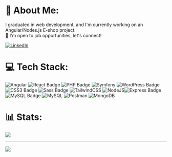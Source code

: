 # 💫 About Me:
I graduated in web development, and I'm currently working on an Angular/Nodes.js E-shop project.<br>👀 I'm open to job opportunities, let's connect!

[![LinkedIn](https://img.shields.io/badge/LinkedIn-%230077B5.svg?logo=linkedin&logoColor=white)](https://linkedin.com/in/anthonyladon)


# 💻 Tech Stack:
![Angular](https://img.shields.io/badge/angular-%23DD0031.svg?style=plastic&logo=angular&logoColor=white) ![React Badge](https://img.shields.io/badge/React-61DAFB?style=plastic&logo=react&logoColor=000&style=for-the-badge) 
![PHP Badge](https://img.shields.io/badge/PHP-777BB4?style=plastic&logo=php&logoColor=fff&style=for-the-badge) ![Symfony](https://img.shields.io/badge/symfony-%23000000.svg?style=plastic&logo=symfony&logoColor=white)
![WordPress Badge](https://img.shields.io/badge/WordPress-21759B?style=plastic&logo=wordpress&logoColor=fff&style=for-the-badge) ![CSS3 Badge](https://img.shields.io/badge/CSS3-1572B6?style=plastic&logo=css3&logoColor=fff&style=for-the-badge) 
![Sass Badge](https://img.shields.io/badge/Sass-C69?style=plastic&logo=sass&logoColor=fff&style=for-the-badge) ![TailwindCSS](https://img.shields.io/badge/tailwindcss-%2338B2AC.svg?style=plastic&logo=tailwind-css&logoColor=white)
![NodeJS](https://img.shields.io/badge/node.js-6DA55F?style=plastic&logo=node.js&logoColor=white)![Express Badge](https://img.shields.io/badge/Express-000?style=plastic&logo=express&logoColor=fff&style=for-the-badge) 
![MySQL Badge](https://img.shields.io/badge/MySQL-4479A1?style=plastic&logo=mysql&logoColor=fff&style=for-the-badge) ![MySQL](https://img.shields.io/badge/mysql-%2300000f.svg?style=plastic&logo=mysql&logoColor=white) 
![Postman](https://img.shields.io/badge/Postman-FF6C37?style=plastic&logo=postman&logoColor=white) ![MongoDB](https://img.shields.io/badge/MongoDB-%234ea94b.svg?style=plastic&logo=mongodb&logoColor=white)


# 📊 Stats:
![](https://github-readme-streak-stats.herokuapp.com/?user=AnthonyLadon&theme=dark&hide_border=false)<br/>

---
[![](https://visitcount.itsvg.in/api?id=AnthonyLadon&icon=1&color=2)](https://visitcount.itsvg.in)
<!-- Proudly created with GPRM ( https://gprm.itsvg.in ) -->
